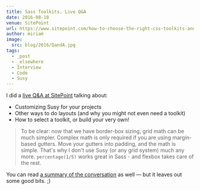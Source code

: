 ```yaml
---
title: Sass Toolkits, Live Q&A
date: 2016-08-18
venue: SitePoint
url: https://www.sitepoint.com/how-to-choose-the-right-css-toolkits-and-frameworks/
author: miriam
image:
  src: blog/2016/QandA.jpg
tags:
  - _post
  - _elsewhere
  - Interview
  - Code
  - Susy
---
```


I did a [live Q&A at SitePoint][qa]
talking about:

- Customizing Susy for your projects
- Other ways to do layouts (and why you might not even need a toolkit)
- How to select a toolkit, or build your very own!

[qa]: https://www.sitepoint.com/community/t/live-q-a-miriam-suzanne-on-susy-and-the-need-for-toolkits-on-18th-aug-2pm-pst/232664

> To be clear:
> now that we have border-box sizing,
> grid math can be much simpler.
> Complex math is only required
> if you are using margin-based gutters.
> Move your gutters into padding,
> and the math is simple.
> That's why I don't use Susy
> (or any grid system)
> much any more.
> `percentage(1/5)` works great in Sass -
> and flexbox takes care of the rest.

You can read
[a summary of the conversation][summary]
as well —
but it leaves out some good bits. ;)

[summary]: https://www.sitepoint.com/how-to-choose-the-right-css-toolkits-and-frameworks/

